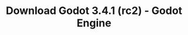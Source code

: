---
# Generated by /scripts/js/download_archive_generator !!! do not edit by hand !!!
title: 'Download Godot 3.4.1 (rc2) - Godot Engine'
type: 'download/archive'
name: '3.4.1'
flavor: 'rc2'
release_date: '2021-12-08T03:00:00-00:00'
release_notes: '/article/release-candidate-godot-3-4-1-rc-2/'
links:
  android.apk:
    name: 'android.apk'
    title: 'Android'
    caption: 'Universal APK (ARM64 + ARMv7 + x86_64 + x86)'
    tags:
      - 'APK download'
      - 'ARM64/v7'
      - 'x86 (64 & 32 bit)'
    hosts:
      github_builds:
        regular: 'https://github.com/godotengine/godot-builds/releases/download/3.4.1-rc2/Godot_v3.4.1-rc2_android_editor.apk'
        mono: '#'
      github:
        regular: 'https://github.com/godotengine/godot/releases/download/3.4.1-rc2/Godot_v3.4.1-rc2_android_editor.apk'
        mono: '#'
  macos.universal:
    name: 'macos.universal'
    title: 'macOS'
    caption: 'Universal (x86_64 + Apple Silicon)'
    tags:
      - 'Intel/Apple Silicon'
      - '64 bit'
    hosts:
      github_builds:
        regular: 'https://github.com/godotengine/godot-builds/releases/download/3.4.1-rc2/Godot_v3.4.1-rc2_osx.universal.zip'
        mono: 'https://github.com/godotengine/godot-builds/releases/download/3.4.1-rc2/Godot_v3.4.1-rc2_mono_osx.universal.zip'
      github:
        regular: 'https://github.com/godotengine/godot/releases/download/3.4.1-rc2/Godot_v3.4.1-rc2_osx.universal.zip'
        mono: 'https://github.com/godotengine/godot/releases/download/3.4.1-rc2/Godot_v3.4.1-rc2_mono_osx.universal.zip'
  windows.64:
    name: 'windows.64'
    title: 'Windows'
    caption: 'Standard (x86_64)'
    tags:
      - '64 bit'
    hosts:
      github_builds:
        regular: 'https://github.com/godotengine/godot-builds/releases/download/3.4.1-rc2/Godot_v3.4.1-rc2_win64.exe.zip'
        mono: 'https://github.com/godotengine/godot-builds/releases/download/3.4.1-rc2/Godot_v3.4.1-rc2_mono_win64.zip'
      github:
        regular: 'https://github.com/godotengine/godot/releases/download/3.4.1-rc2/Godot_v3.4.1-rc2_win64.exe.zip'
        mono: 'https://github.com/godotengine/godot/releases/download/3.4.1-rc2/Godot_v3.4.1-rc2_mono_win64.zip'
  linux_server.headless.64:
    name: 'linux_server.headless.64'
    title: 'Linux Server'
    caption: 'Headless (x86_64)'
    tags:
      - '64 bit'
      - 'Headless'
    hosts:
      github_builds:
        regular: 'https://github.com/godotengine/godot-builds/releases/download/3.4.1-rc2/Godot_v3.4.1-rc2_linux_headless.64.zip'
        mono: 'https://github.com/godotengine/godot-builds/releases/download/3.4.1-rc2/Godot_v3.4.1-rc2_mono_linux_headless_64.zip'
      github:
        regular: 'https://github.com/godotengine/godot/releases/download/3.4.1-rc2/Godot_v3.4.1-rc2_linux_headless.64.zip'
        mono: 'https://github.com/godotengine/godot/releases/download/3.4.1-rc2/Godot_v3.4.1-rc2_mono_linux_headless_64.zip'
  web:
    name: 'web'
    title: 'Web editor'
    caption: ''
    tags:
      - 'Self-hosted'
      - 'Cross-platform'
    hosts:
      github_builds:
        regular: 'https://github.com/godotengine/godot-builds/releases/download/3.4.1-rc2/Godot_v3.4.1-rc2_web_editor.zip'
        mono: '#'
      github:
        regular: 'https://github.com/godotengine/godot/releases/download/3.4.1-rc2/Godot_v3.4.1-rc2_web_editor.zip'
        mono: '#'
  linux.64:
    name: 'linux.64'
    title: 'Linux'
    caption: 'Standard (x86_64)'
    tags:
      - '64 bit'
    hosts:
      github_builds:
        regular: 'https://github.com/godotengine/godot-builds/releases/download/3.4.1-rc2/Godot_v3.4.1-rc2_x11.64.zip'
        mono: 'https://github.com/godotengine/godot-builds/releases/download/3.4.1-rc2/Godot_v3.4.1-rc2_mono_x11_64.zip'
      github:
        regular: 'https://github.com/godotengine/godot/releases/download/3.4.1-rc2/Godot_v3.4.1-rc2_x11.64.zip'
        mono: 'https://github.com/godotengine/godot/releases/download/3.4.1-rc2/Godot_v3.4.1-rc2_mono_x11_64.zip'
  linux.32:
    name: 'linux.32'
    title: 'Linux'
    caption: 'Standard (x86)'
    tags:
      - '32 bit'
    hosts:
      github_builds:
        regular: 'https://github.com/godotengine/godot-builds/releases/download/3.4.1-rc2/Godot_v3.4.1-rc2_x11.32.zip'
        mono: 'https://github.com/godotengine/godot-builds/releases/download/3.4.1-rc2/Godot_v3.4.1-rc2_mono_x11_32.zip'
      github:
        regular: 'https://github.com/godotengine/godot/releases/download/3.4.1-rc2/Godot_v3.4.1-rc2_x11.32.zip'
        mono: 'https://github.com/godotengine/godot/releases/download/3.4.1-rc2/Godot_v3.4.1-rc2_mono_x11_32.zip'
  windows.32:
    name: 'windows.32'
    title: 'Windows'
    caption: 'Standard (x86)'
    tags:
      - '32 bit'
    hosts:
      github_builds:
        regular: 'https://github.com/godotengine/godot-builds/releases/download/3.4.1-rc2/Godot_v3.4.1-rc2_win32.exe.zip'
        mono: 'https://github.com/godotengine/godot-builds/releases/download/3.4.1-rc2/Godot_v3.4.1-rc2_mono_win32.zip'
      github:
        regular: 'https://github.com/godotengine/godot/releases/download/3.4.1-rc2/Godot_v3.4.1-rc2_win32.exe.zip'
        mono: 'https://github.com/godotengine/godot/releases/download/3.4.1-rc2/Godot_v3.4.1-rc2_mono_win32.zip'
  linux_server.64:
    name: 'linux_server.64'
    title: 'Linux Server'
    caption: 'Standard (x86_64)'
    tags:
      - '64 bit'
    hosts:
      github_builds:
        regular: 'https://github.com/godotengine/godot-builds/releases/download/3.4.1-rc2/Godot_v3.4.1-rc2_linux_server.64.zip'
        mono: 'https://github.com/godotengine/godot-builds/releases/download/3.4.1-rc2/Godot_v3.4.1-rc2_mono_linux_server_64.zip'
      github:
        regular: 'https://github.com/godotengine/godot/releases/download/3.4.1-rc2/Godot_v3.4.1-rc2_linux_server.64.zip'
        mono: 'https://github.com/godotengine/godot/releases/download/3.4.1-rc2/Godot_v3.4.1-rc2_mono_linux_server_64.zip'
  aar_library:
    name: 'aar_library'
    title: 'AAR library'
    caption: ''
    tags:
      - 'Android plugins'
      - 'Java'
      - 'Kotlin'
    hosts:
      github_builds:
        regular: 'https://github.com/godotengine/godot-builds/releases/download/3.4.1-rc2/godot-lib.3.4.1.rc2.release.aar'
        mono: 'https://github.com/godotengine/godot-builds/releases/download/3.4.1-rc2/godot-lib.3.4.1.rc2.mono.release.aar'
      github:
        regular: 'https://github.com/godotengine/godot/releases/download/3.4.1-rc2/godot-lib.3.4.1.rc2.release.aar'
        mono: 'https://github.com/godotengine/godot/releases/download/3.4.1-rc2/godot-lib.3.4.1.rc2.mono.release.aar'
  templates:
    name: 'templates'
    title: 'Export templates'
    caption: ''
    tags:
      - 'Used to export your games to all supported platforms'
    hosts:
      github_builds:
        regular: 'https://github.com/godotengine/godot-builds/releases/download/3.4.1-rc2/Godot_v3.4.1-rc2_export_templates.tpz'
        mono: 'https://github.com/godotengine/godot-builds/releases/download/3.4.1-rc2/Godot_v3.4.1-rc2_mono_export_templates.tpz'
      github:
        regular: 'https://github.com/godotengine/godot/releases/download/3.4.1-rc2/Godot_v3.4.1-rc2_export_templates.tpz'
        mono: 'https://github.com/godotengine/godot/releases/download/3.4.1-rc2/Godot_v3.4.1-rc2_mono_export_templates.tpz'
primaryPlatforms:
  - 'android.apk'
  - 'macos.universal'
  - 'windows.64'
  - 'linux_server.headless.64'
  - 'web'
  - 'templates'
---